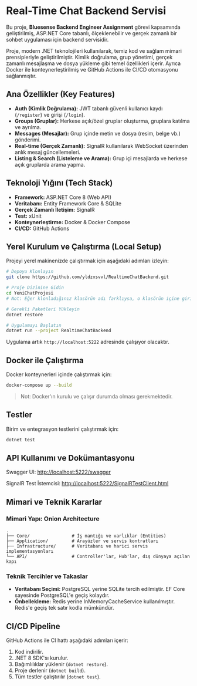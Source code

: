 
# Real-Time Chat Backend Servisi

Bu proje, **Bluesense Backend Engineer Assignment** görevi kapsamında geliştirilmiş, ASP.NET Core tabanlı, ölçeklenebilir ve gerçek zamanlı bir sohbet uygulaması için backend servisidir.

Proje, modern .NET teknolojileri kullanılarak, temiz kod ve sağlam mimari prensipleriyle geliştirilmiştir. Kimlik doğrulama, grup yönetimi, gerçek zamanlı mesajlaşma ve dosya yükleme gibi temel özellikleri içerir. Ayrıca Docker ile konteynerleştirilmiş ve GitHub Actions ile CI/CD otomasyonu sağlanmıştır.

## Ana Özellikler (Key Features)

- **Auth (Kimlik Doğrulama):** JWT tabanlı güvenli kullanıcı kaydı (`/register`) ve girişi (`/login`).
- **Groups (Gruplar):** Herkese açık/özel gruplar oluşturma, gruplara katılma ve ayrılma.
- **Messages (Mesajlar):** Grup içinde metin ve dosya (resim, belge vb.) gönderimi.
- **Real-time (Gerçek Zamanlı):** SignalR kullanılarak WebSocket üzerinden anlık mesaj güncellemeleri.
- **Listing & Search (Listeleme ve Arama):** Grup içi mesajlarda ve herkese açık gruplarda arama yapma.

## Teknoloji Yığını (Tech Stack)

- **Framework:** ASP.NET Core 8 (Web API)
- **Veritabanı:** Entity Framework Core & SQLite
- **Gerçek Zamanlı İletişim:** SignalR
- **Test:** xUnit
- **Konteynerleştirme:** Docker & Docker Compose
- **CI/CD:** GitHub Actions

## Yerel Kurulum ve Çalıştırma (Local Setup)

Projeyi yerel makinenizde çalıştırmak için aşağıdaki adımları izleyin:

```bash
# Depoyu Klonlayın
git clone https://github.com/yldzxsvvl/RealtimeChatBackend.git

# Proje Dizinine Gidin
cd YeniChatProjesi
# Not: Eğer klonladığınız klasörün adı farklıysa, o klasörün içine girin.

# Gerekli Paketleri Yükleyin
dotnet restore

# Uygulamayı Başlatın
dotnet run --project RealtimeChatBackend
```

Uygulama artık `http://localhost:5222` adresinde çalışıyor olacaktır.

## Docker ile Çalıştırma

Docker konteynerleri içinde çalıştırmak için:

```bash
docker-compose up --build
```

> Not: Docker'ın kurulu ve çalışır durumda olması gerekmektedir.

## Testler

Birim ve entegrasyon testlerini çalıştırmak için:

```bash
dotnet test
```

## API Kullanımı ve Dokümantasyonu

Swagger UI: [http://localhost:5222/swagger](http://localhost:5222/swagger)

SignalR Test İstemcisi: [http://localhost:5222/SignalRTestClient.html](http://localhost:5222/SignalRTestClient.html)

## Mimari ve Teknik Kararlar

### Mimari Yapı: Onion Architecture

```
.
├── Core/                # İş mantığı ve varlıklar (Entities)
├── Application/         # Arayüzler ve servis kontratları
├── Infrastructure/      # Veritabanı ve harici servis implementasyonları
└── API/                 # Controller'lar, Hub'lar, dış dünyaya açılan kapı
```

### Teknik Tercihler ve Takaslar

- **Veritabanı Seçimi:** PostgreSQL yerine SQLite tercih edilmiştir. EF Core sayesinde PostgreSQL'e geçiş kolaydır.
- **Önbellekleme:** Redis yerine InMemoryCacheService kullanılmıştır. Redis'e geçiş tek satır kodla mümkündür.

## CI/CD Pipeline

GitHub Actions ile CI hattı aşağıdaki adımları içerir:

1. Kod indirilir.
2. .NET 8 SDK'sı kurulur.
3. Bağımlılıklar yüklenir (`dotnet restore`).
4. Proje derlenir (`dotnet build`).
5. Tüm testler çalıştırılır (`dotnet test`).
